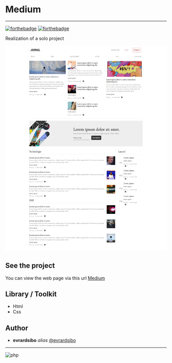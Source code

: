 # Medium
 
<hr>

[![forthebadge](https://forthebadge.com/images/badges/uses-html.svg)](https://forthebadge.com)
[![forthebadge](https://forthebadge.com/images/badges/uses-css.svg)](https://forthebadge.com)


Realization of a solo project 

![Preview](assets/img/Medium.png)

## See the project

You can view the web page via this url [Medium](https://boisterous-brigadeiros-bc680e.netlify.app/)

## Library / Toolkit
* Html
* Css



## Author

* **evrardsibo** _alias_ [@evrardsibo](https://github.com/evrardsibo)


<hr>

![php](https://media.giphy.com/media/fYk85LpbDZb1PBtBxx/giphy.gif)
